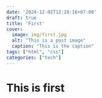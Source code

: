 ```yaml
---
date: '2024-12-02T12:28:16+07:00'
draft: true
title: 'First'
cover:
  image: img/first.jpg
  alt: "This is a post image"
  caption: "This is the caption"
tags: ["html", "css"]
categories: ["tech"]
---
```


# This is first
